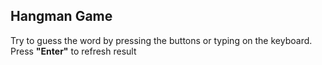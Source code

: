 ## Hangman Game 
Try to guess the word by pressing the buttons or typing on the keyboard.
Press **"Enter"** to refresh result
